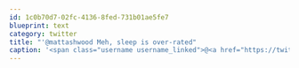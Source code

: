 ```yaml
---
id: 1c0b70d7-02fc-4136-8fed-731b01ae5fe7
blueprint: text
category: twitter
title: "'@mattashwood Meh, sleep is over-rated"
caption: '<span class="username username_linked">@<a href="https://twitter.com/mattashwood" title="Matt Ashwood">mattashwood</a></span> Meh, sleep is over-rated'
---
```

